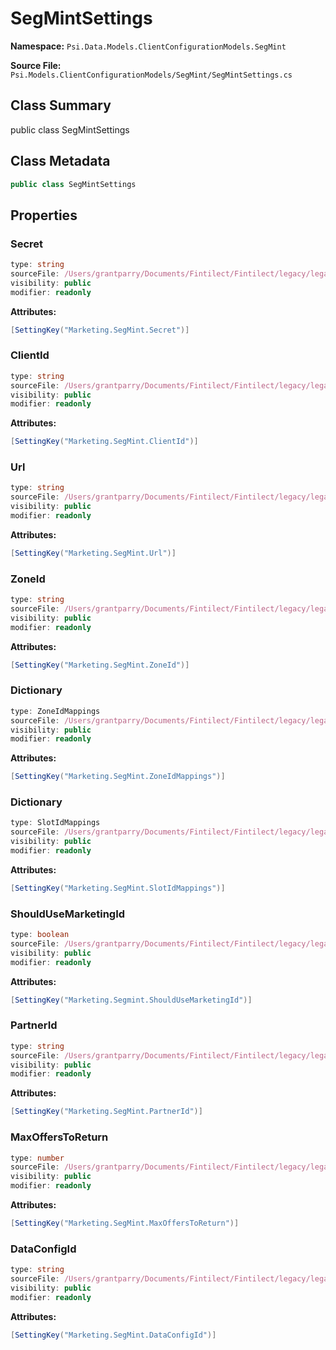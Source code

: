 # SegMintSettings

**Namespace:** `Psi.Data.Models.ClientConfigurationModels.SegMint`

**Source File:** `Psi.Models.ClientConfigurationModels/SegMint/SegMintSettings.cs`

## Class Summary

public class SegMintSettings

## Class Metadata

```typescript
public class SegMintSettings
```

## Properties

### Secret

```typescript
type: string
sourceFile: /Users/grantparry/Documents/Fintilect/Fintilect/legacy/legacy-apis/Psi.Models.ClientConfigurationModels/SegMint/SegMintSettings.cs
visibility: public
modifier: readonly
```

**Attributes:**
```csharp
[SettingKey("Marketing.SegMint.Secret")]
```

### ClientId

```typescript
type: string
sourceFile: /Users/grantparry/Documents/Fintilect/Fintilect/legacy/legacy-apis/Psi.Models.ClientConfigurationModels/SegMint/SegMintSettings.cs
visibility: public
modifier: readonly
```

**Attributes:**
```csharp
[SettingKey("Marketing.SegMint.ClientId")]
```

### Url

```typescript
type: string
sourceFile: /Users/grantparry/Documents/Fintilect/Fintilect/legacy/legacy-apis/Psi.Models.ClientConfigurationModels/SegMint/SegMintSettings.cs
visibility: public
modifier: readonly
```

**Attributes:**
```csharp
[SettingKey("Marketing.SegMint.Url")]
```

### ZoneId

```typescript
type: string
sourceFile: /Users/grantparry/Documents/Fintilect/Fintilect/legacy/legacy-apis/Psi.Models.ClientConfigurationModels/SegMint/SegMintSettings.cs
visibility: public
modifier: readonly
```

**Attributes:**
```csharp
[SettingKey("Marketing.SegMint.ZoneId")]
```

### Dictionary

```typescript
type: ZoneIdMappings
sourceFile: /Users/grantparry/Documents/Fintilect/Fintilect/legacy/legacy-apis/Psi.Models.ClientConfigurationModels/SegMint/SegMintSettings.cs
visibility: public
modifier: readonly
```

**Attributes:**
```csharp
[SettingKey("Marketing.SegMint.ZoneIdMappings")]
```

### Dictionary

```typescript
type: SlotIdMappings
sourceFile: /Users/grantparry/Documents/Fintilect/Fintilect/legacy/legacy-apis/Psi.Models.ClientConfigurationModels/SegMint/SegMintSettings.cs
visibility: public
modifier: readonly
```

**Attributes:**
```csharp
[SettingKey("Marketing.SegMint.SlotIdMappings")]
```

### ShouldUseMarketingId

```typescript
type: boolean
sourceFile: /Users/grantparry/Documents/Fintilect/Fintilect/legacy/legacy-apis/Psi.Models.ClientConfigurationModels/SegMint/SegMintSettings.cs
visibility: public
modifier: readonly
```

**Attributes:**
```csharp
[SettingKey("Marketing.Segmint.ShouldUseMarketingId")]
```

### PartnerId

```typescript
type: string
sourceFile: /Users/grantparry/Documents/Fintilect/Fintilect/legacy/legacy-apis/Psi.Models.ClientConfigurationModels/SegMint/SegMintSettings.cs
visibility: public
modifier: readonly
```

**Attributes:**
```csharp
[SettingKey("Marketing.SegMint.PartnerId")]
```

### MaxOffersToReturn

```typescript
type: number
sourceFile: /Users/grantparry/Documents/Fintilect/Fintilect/legacy/legacy-apis/Psi.Models.ClientConfigurationModels/SegMint/SegMintSettings.cs
visibility: public
modifier: readonly
```

**Attributes:**
```csharp
[SettingKey("Marketing.SegMint.MaxOffersToReturn")]
```

### DataConfigId

```typescript
type: string
sourceFile: /Users/grantparry/Documents/Fintilect/Fintilect/legacy/legacy-apis/Psi.Models.ClientConfigurationModels/SegMint/SegMintSettings.cs
visibility: public
modifier: readonly
```

**Attributes:**
```csharp
[SettingKey("Marketing.SegMint.DataConfigId")]
```
